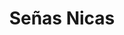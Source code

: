 ---
title: Señas Nicas
name: SeniasNicas
type: app
description: 
    es: Una aplicación para ayudar con la enseñanza y aprendizaje del lenguaje de señas nicaragüense (LSN).
    en: An app to help you teach and learn Nicaraguan Sign Language (LSN).
platforms: android
price: free
version: 1.0.1
image: seniasnicas.png
playstore_url: https://play.google.com/store/apps/details?id=com.marcosmiranda.seniasnicas
---